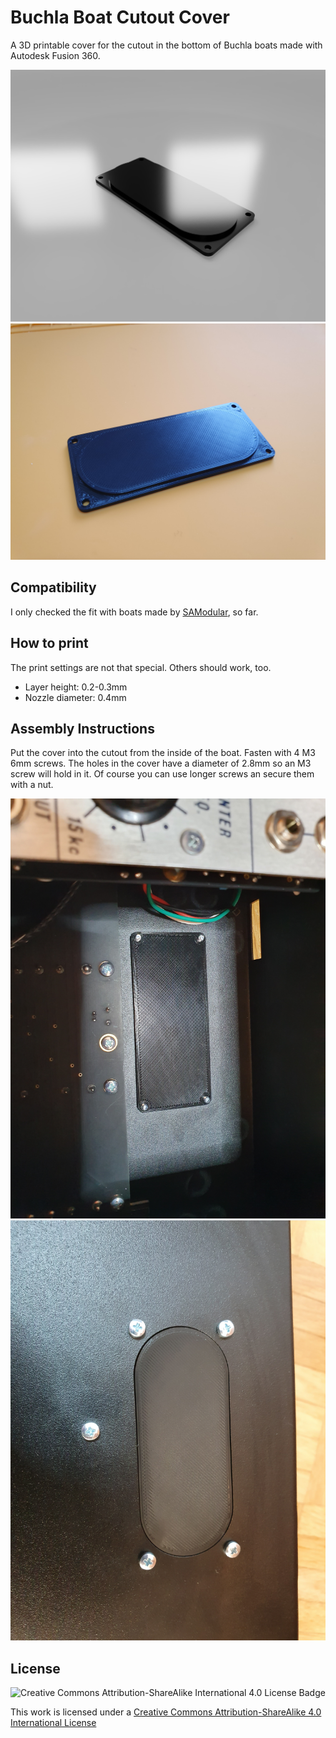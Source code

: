 # Buchla Boat Cutout Cover

A 3D printable cover for the cutout in the bottom of Buchla boats made with Autodesk Fusion 360.

![Buchla Boat Cutout Cover rendered](img/cover_rendered.PNG)
![Buchla Boat Cutout Cover](img/cover1.jpg)

## Compatibility

I only checked the fit with boats made by [SAModular](https://www.samodular.com/), so far.

## How to print

The print settings are not that special. Others should work, too.

- Layer height: 0.2-0.3mm
- Nozzle diameter: 0.4mm

## Assembly Instructions

Put the cover into the cutout from the inside of the boat.
Fasten with 4 M3 6mm screws. The holes in the cover have a diameter of 2.8mm so an M3 screw will hold in it. Of course you can use longer screws an secure them with a nut.

![Buchla Cutout Cover inside](img/cover2.jpg)
![Buchla Cutout Cover outside](img/cover3.jpg)

## License

![Creative Commons Attribution-ShareAlike International 4.0 License Badge](https://i.creativecommons.org/l/by-sa/4.0/88x31.png)

This work is licensed under a [Creative Commons Attribution-ShareAlike 4.0 International License](http://creativecommons.org/licenses/by-sa/4.0/)

